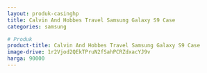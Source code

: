 ```yaml
---
layout: produk-casinghp
title: Calvin And Hobbes Travel Samsung Galaxy S9 Case
categories: samsung

# Produk
product-title: Calvin And Hobbes Travel Samsung Galaxy S9 Case
image-drive: 1r2Vjod2QEkTPruN2fSahPCRZdxacYJ9v
harga: 90000
---
```

